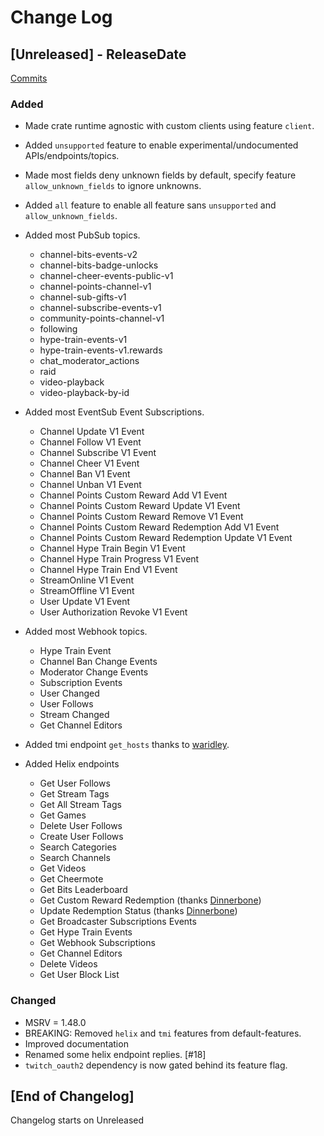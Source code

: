 # Change Log

<!-- next-header -->

## [Unreleased] - ReleaseDate

[Commits](https://github.com/Emilgardis/twitch_api2/compare/v0.4.1...Unreleased)

### Added

* Made crate runtime agnostic with custom clients using feature `client`.
* Added `unsupported` feature to enable experimental/undocumented APIs/endpoints/topics.
* Made most fields deny unknown fields by default, specify feature `allow_unknown_fields` to ignore unknowns.
* Added `all` feature to enable all feature sans `unsupported` and `allow_unknown_fields`.
* Added most PubSub topics.
    - channel-bits-events-v2
    - channel-bits-badge-unlocks
    - channel-cheer-events-public-v1
    - channel-points-channel-v1
    - channel-sub-gifts-v1
    - channel-subscribe-events-v1
    - community-points-channel-v1
    - following
    - hype-train-events-v1
    - hype-train-events-v1.rewards
    - chat_moderator_actions
    - raid
    - video-playback
    - video-playback-by-id
* Added most EventSub Event Subscriptions.
    - Channel Update V1 Event
    - Channel Follow V1 Event
    - Channel Subscribe V1 Event
    - Channel Cheer V1 Event
    - Channel Ban V1 Event
    - Channel Unban V1 Event
    - Channel Points Custom Reward Add V1 Event
    - Channel Points Custom Reward Update V1 Event
    - Channel Points Custom Reward Remove V1 Event
    - Channel Points Custom Reward Redemption Add V1 Event
    - Channel Points Custom Reward Redemption Update V1 Event
    - Channel Hype Train Begin V1 Event
    - Channel Hype Train Progress V1 Event
    - Channel Hype Train End V1 Event
    - StreamOnline V1 Event
    - StreamOffline V1 Event
    - User Update V1 Event
    - User Authorization Revoke V1 Event
* Added most Webhook topics.
    - Hype Train Event
    - Channel Ban Change Events
    - Moderator Change Events
    - Subscription Events
    - User Changed
    - User Follows
    - Stream Changed
    - Get Channel Editors

* Added tmi endpoint `get_hosts` thanks to [waridley](https://github.com/Waridley).
* Added Helix endpoints
    - Get User Follows
    - Get Stream Tags
    - Get All Stream Tags
    - Get Games
    - Delete User Follows
    - Create User Follows
    - Search Categories
    - Search Channels
    - Get Videos
    - Get Cheermote
    - Get Bits Leaderboard
    - Get Custom Reward Redemption (thanks [Dinnerbone](https://github.com/Dinnerbone))
    - Update Redemption Status (thanks [Dinnerbone](https://github.com/Dinnerbone))
    - Get Broadcaster Subscriptions Events
    - Get Hype Train Events
    - Get Webhook Subscriptions
    - Get Channel Editors
    - Delete Videos
    - Get User Block List

### Changed

* MSRV = 1.48.0
* BREAKING: Removed `helix` and `tmi` features from default-features.
* Improved documentation
* Renamed some helix endpoint replies. [#18]
* `twitch_oauth2` dependency is now gated behind its feature flag.

## [End of Changelog] 

Changelog starts on Unreleased